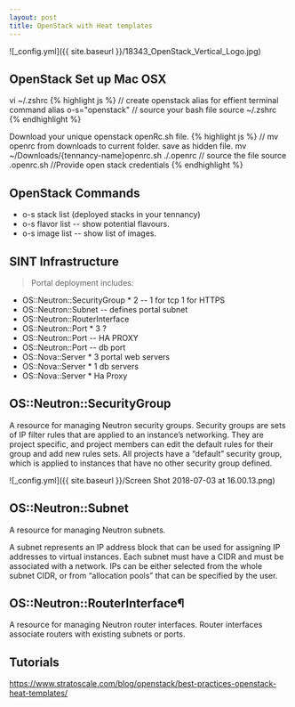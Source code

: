 ```yaml
---
layout: post
title: OpenStack with Heat templates
---
```

![_config.yml]({{ site.baseurl }}/18343_OpenStack_Vertical_Logo.jpg)

## OpenStack Set up Mac OSX
vi ~/.zshrc
{% highlight js %}
// create openstack alias for effient terminal command
alias o-s="openstack"
// source your bash file
source ~/.zshrc
{% endhighlight %}

Download your unique openstack openRc.sh file.
{% highlight js %}
// mv openrc from downloads to current folder. save as hidden file.
mv ~/Downloads/{tennancy-name}openrc.sh ./.openrc
// source the file
source .openrc.sh
//Provide open stack credentials
{% endhighlight %}

## OpenStack Commands
  - o-s stack list (deployed stacks in your tennancy)
  - o-s flavor list -- show potential flavours.
  - o-s image list -- show list of images.

## SINT Infrastructure
>Portal deployment includes:
  - OS::Neutron::SecurityGroup * 2 -- 1 for tcp 1 for HTTPS
  - OS::Neutron::Subnet -- defines portal subnet
  - OS::Neutron::RouterInterface
  - OS::Neutron::Port * 3 ?
  - OS::Neutron::Port -- HA PROXY
  - OS::Neutron::Port -- db port
  - OS::Nova::Server * 3 portal web servers
  - OS::Nova::Server * 1 db servers
  - OS::Nova::Server * Ha Proxy


## OS::Neutron::SecurityGroup

A resource for managing Neutron security groups. Security groups are sets of IP filter rules that are applied to an instance’s networking. They are project specific, and project members can edit the default rules for their group and add new rules sets. All projects have a “default” security group, which is applied to instances that have no other security group defined.

![_config.yml]({{ site.baseurl }}/Screen Shot 2018-07-03 at 16.00.13.png)


## OS::Neutron::Subnet
A resource for managing Neutron subnets.

A subnet represents an IP address block that can be used for assigning IP addresses to virtual instances. Each subnet must have a CIDR and must be associated with a network. IPs can be either selected from the whole subnet CIDR, or from “allocation pools” that can be specified by the user.


## OS::Neutron::RouterInterface¶

A resource for managing Neutron router interfaces.
Router interfaces associate routers with existing subnets or ports.

## Tutorials
https://www.stratoscale.com/blog/openstack/best-practices-openstack-heat-templates/
